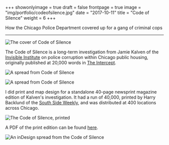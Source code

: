 +++
showonlyimage = true
draft = false
frontpage = true
image = "img/portfolio/codeofsilence.jpg"
date = "2017-10-11"
title = "Code of Silence"
weight = 6
+++

How the Chicago Police Department covered up for a gang of criminal cops

<!--more-->

***

![The cover of Code of Silence](/img/portfolio/codeofsilence2.png)

The Code of Silence is a long-term investigation from Jamie Kalven of the [Invisible Institute](https://invisible.institute) on police corruption within Chicago public housing, originally published at 20,000 words in [The Intercept](https://theintercept.com/series/code-of-silence/). 

![A spread from Code of Silence](/img/portfolio/codeofsilence3.png)

![A spread from Code of Silence](/img/portfolio/codeofsilence4.png)

I did print and map design for a standalone 40-page newsprint magazine edition of Kalven's investigation. It had a run of 40,000, printed by Harry Backlund of the [South Side Weekly](https://southsideweekly.com/), and was distributed at 400 locations across Chicago. 

![The Code of Silence, printed](/img/portfolio/codeofsilence5.jpg)

A PDF of the print edition can be found [here](/img/portfolio/codeofsilence7.pdf).


![An inDesign spread from the Code of Silence](/img/portfolio/codeofsilence6.png)